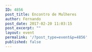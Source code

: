 ```yaml
---
ID: 4856
post_title: Encontro de Mulheres
author: Fernando
post_date: 2017-02-20 11:03:15
post_excerpt: ""
layout: event
permalink: '/?post_type=event&p=4856'
published: false
---
```

